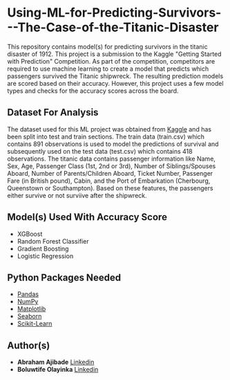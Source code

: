 # Using-ML-for-Predicting-Survivors---The-Case-of-the-Titanic-Disaster
This repository contains model(s) for predicting survivors in the titanic disaster of 1912. This project is a submission to the Kaggle "Getting Started with Prediction" Competition. As part of the competition, competitors are required to use machine learning to create a model that predicts which passengers survived the Titanic shipwreck. The resulting prediction models are scored based on their accuracy. However, this project uses a few model types and checks for the accuracy scores across the board.

## Dataset For Analysis
The dataset used for this ML project was obtained from [Kaggle](https://www.kaggle.com/competitions/titanic) and has been split into test and train sections. The train data (train.csv) which contains 891 observations is used to model the predictions of survival and subsequently used on the test data (test.csv) which contains 418 observations. The titanic data contains passenger information like Name, Sex, Age, Passenger Class (1st, 2nd or 3rd), Number of Siblings/Spouses Aboard, Number of Parents/Children Aboard, Ticket Number, Passenger Fare (in British pound), 
Cabin, and the Port of Embarkation (Cherbourg, Queenstown or Southampton). Based on these features, the passengers either survive or not surviive after the shipwreck. 

## Model(s) Used With Accuracy Score
- XGBoost
- Random Forest Classifier
- Gradient Boosting
- Logistic Regression

## Python Packages Needed
- [Pandas](https://pandas.pydata.org/)
- [NumPy](https://numpy.org/)
- [Matplotlib](https://matplotlib.org/)
- [Seaborn](https://seaborn.pydata.org/)
- [Scikit-Learn](https://scikit-learn.org/)

## Author(s)
- **Abraham Ajibade** [Linkedin](https://www.linkedin.com/in/abraham-ajibade-759772117)
- **Boluwtife Olayinka** [Linkedin](https://www.linkedin.com/in/ajibade-bolu/)
